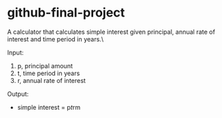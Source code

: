 # github-final-project

A calculator that calculates simple interest given principal, annual rate of interest and time period in years.\


Input:
  1. p, principal amount
  2. t, time period in years
  3. r, annual rate of interest


Output:
   - simple interest = p*t*rm
